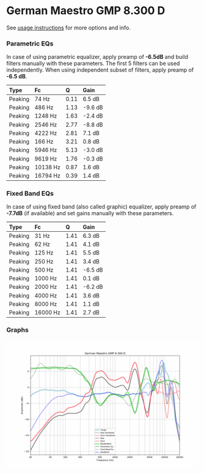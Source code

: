 # German Maestro GMP 8.300 D
See [usage instructions](https://github.com/jaakkopasanen/AutoEq#usage) for more options and info.

### Parametric EQs
In case of using parametric equalizer, apply preamp of **-6.5dB** and build filters manually
with these parameters. The first 5 filters can be used independently.
When using independent subset of filters, apply preamp of **-6.5 dB**.

| Type    | Fc       |    Q | Gain    |
|:--------|:---------|:-----|:--------|
| Peaking | 74 Hz    | 0.11 | 6.5 dB  |
| Peaking | 486 Hz   | 1.13 | -9.6 dB |
| Peaking | 1248 Hz  | 1.63 | -2.4 dB |
| Peaking | 2546 Hz  | 2.77 | -8.8 dB |
| Peaking | 4222 Hz  | 2.81 | 7.1 dB  |
| Peaking | 166 Hz   | 3.21 | 0.8 dB  |
| Peaking | 5946 Hz  | 5.13 | -3.0 dB |
| Peaking | 9619 Hz  | 1.76 | -0.3 dB |
| Peaking | 10138 Hz | 0.87 | 1.6 dB  |
| Peaking | 16794 Hz | 0.39 | 1.4 dB  |

### Fixed Band EQs
In case of using fixed band (also called graphic) equalizer, apply preamp of **-7.7dB**
(if available) and set gains manually with these parameters.

| Type    | Fc       |    Q | Gain    |
|:--------|:---------|:-----|:--------|
| Peaking | 31 Hz    | 1.41 | 6.3 dB  |
| Peaking | 62 Hz    | 1.41 | 4.1 dB  |
| Peaking | 125 Hz   | 1.41 | 5.5 dB  |
| Peaking | 250 Hz   | 1.41 | 3.4 dB  |
| Peaking | 500 Hz   | 1.41 | -6.5 dB |
| Peaking | 1000 Hz  | 1.41 | 0.1 dB  |
| Peaking | 2000 Hz  | 1.41 | -6.2 dB |
| Peaking | 4000 Hz  | 1.41 | 3.6 dB  |
| Peaking | 8000 Hz  | 1.41 | 1.1 dB  |
| Peaking | 16000 Hz | 1.41 | 2.7 dB  |

### Graphs
![](./German%20Maestro%20GMP%208.300%20D.png)